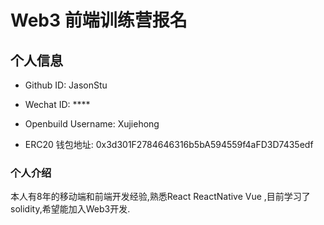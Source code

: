 <!--
 * @Author: Jason 
 * @Date: 2024-06-04 13:08:07
 * @LastEditors: Jason
 * @LastEditTime: 2024-06-04 13:10:22
 * @FilePath: /Web3-Frontend-Bootcamp/members/JasonStu/readme.md
 * @Description: 这是默认设置,请设置`customMade`, 打开koroFileHeader查看配置 进行设置: https://github.com/OBKoro1/koro1FileHeader/wiki/%E9%85%8D%E7%BD%AE
-->
# Web3 前端训练营报名

## 个人信息

* Github ID: JasonStu
 
* Wechat ID: ****

* Openbuild Username: Xujiehong


* ERC20 钱包地址: 0x3d301F2784646316b5bA594559f4aFD3D7435edf

### 个人介绍

本人有8年的移动端和前端开发经验,熟悉React ReactNative Vue ,目前学习了solidity,希望能加入Web3开发.
